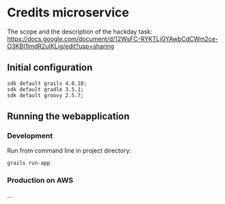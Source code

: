 # Credits microservice

The scope and the description of the hackday task: https://docs.google.com/document/d/12WsFC-RYKTLjGYAwbCdCWm2ce-O3KBI1lmdR2uIKLig/edit?usp=sharing

## Initial configuration
    sdk default grails 4.0.10;
    sdk default gradle 3.5.1;
    sdk default groovy 2.5.7;
    
## Running the webapplication

### Development

Run from command line in project directory:

`grails run-app`

### Production on AWS

...


